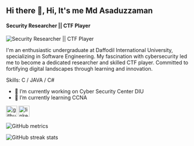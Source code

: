 ## Hi there 👋, Hi, It's me Md Asaduzzaman
#### Security Researcher || CTF Player
![Security Researcher || CTF Player](https://github.com/CrazyChickenDev/CrazyChickenDev/raw/master/assets/source.gif)

I'm an enthusiastic undergraduate at Daffodil International University, specializing in Software Engineering. My fascination with cybersecurity led me to become a dedicated researcher and skilled CTF player. Committed to fortifying digital landscapes through learning and innovation.

Skills: C / JAVA / C#

- 🔭 I’m currently working on Cyber Security Center DIU 
- 🌱 I’m currently learning CCNA 


[<img src='https://cdn.jsdelivr.net/npm/simple-icons@3.0.1/icons/github.svg' alt='github' height='30'>](https://github.com/MoAsaduzzaman)  [<img src='https://cdn.jsdelivr.net/npm/simple-icons@3.0.1/icons/linkedin.svg' alt='linkedin' height='30'>](https://www.linkedin.com/in/md-asaduzzaman-56790324a/)   

![GitHub metrics](https://metrics.lecoq.io/MoAsaduzzaman)  

![GitHub streak stats](https://streak-stats.demolab.com/?user=MoAsaduzzaman)  

